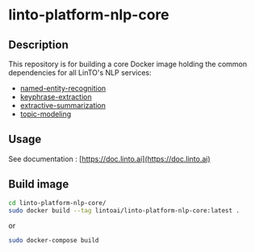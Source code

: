 # linto-platform-nlp-core

## Description
This repository is for building a core Docker image holding the common dependencies for all LinTO's NLP services:
- [named-entity-recognition](https://github.com/linto-ai/linto-platform-nlp-named-entity-recognition)
- [keyphrase-extraction](https://github.com/linto-ai/linto-platform-nlp-keyphrase-extraction)
- [extractive-summarization](https://github.com/linto-ai/linto-platform-nlp-extractive-summarization)
- [topic-modeling](https://github.com/linto-ai/linto-platform-nlp-topic-modeling)

## Usage
See documentation : [https://doc.linto.ai](https://doc.linto.ai)


## Build image
```bash
cd linto-platform-nlp-core/
sudo docker build --tag lintoai/linto-platform-nlp-core:latest .
```
or
```bash
sudo docker-compose build
```
